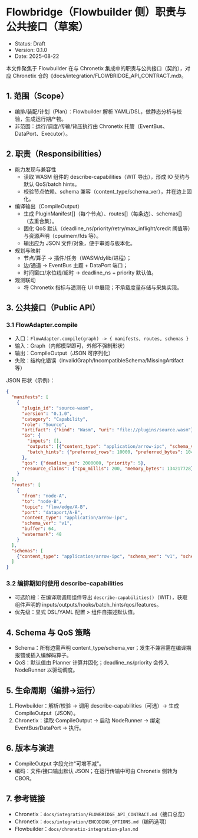 # Flowbridge（Flowbuilder 侧）职责与公共接口（草案）

- Status: Draft
- Version: 0.1.0
- Date: 2025-08-22

本文件聚焦于 Flowbuilder 在与 Chronetix 集成中的职责与公共接口（契约），对应 Chronetix 仓的《docs/integration/FLOWBRIDGE_API_CONTRACT.md》。

## 1. 范围（Scope）

- 编排/装配/计划（Plan）：Flowbuilder 解析 YAML/DSL，做静态分析与校验，生成运行期产物。
- 非范围：运行/调度/传输/背压执行由 Chronetix 托管（EventBus、DataPort、Executor）。

## 2. 职责（Responsibilities）

- 能力发现与兼容性
  - 读取 WASM 组件的 describe-capabilities（WIT 导出），形成 IO 契约与默认 QoS/batch hints。
  - 校验节点依赖、schema 兼容（content_type/schema_ver），并在边上固化。
- 编译输出（CompileOutput）
  - 生成 PluginManifest[]（每个节点）、routes[]（每条边）、schemas[]（去重合集）。
  - 固化 QoS 默认（deadline_ns/priority/retry/max_inflight/credit 阈值等）与资源声明（cpu/mem/fds 等）。
  - 输出应为 JSON 文件/对象，便于审阅与版本化。
- 规划与映射
  - 节点/算子 → 插件/任务（WASM/dylib/进程）；
  - 边/通道 → EventBus 主题 + DataPort 端口；
  - 时间窗口/水位线/超时 → deadline_ns + priority 默认值。
- 观测联动
  - 将 Chronetix 指标与遥测在 UI 中展现；不承载度量存储与采集实现。

## 3. 公共接口（Public API）

### 3.1 FlowAdapter.compile

- 入口：`FlowAdapter.compile(graph) -> { manifests, routes, schemas }`
- 输入：Graph（内部模型即可，外部不强制形状）
- 输出：CompileOutput（JSON 可序列化）
- 失败：结构化错误（InvalidGraph/IncompatibleSchema/MissingArtifact 等）

JSON 形状（示例）：

```json
{
  "manifests": [
    {
      "plugin_id": "source-wasm",
      "version": "0.1.0",
      "category": "Capability",
      "role": "Source",
      "artifact": {"kind": "Wasm", "uri": "file://plugins/source.wasm"},
      "io": {
        "inputs": [],
        "outputs": [{"content_type": "application/arrow-ipc", "schema_ver": "v1"}],
        "batch_hints": {"preferred_rows": 10000, "preferred_bytes": 1048576}
      },
      "qos": {"deadline_ns": 2000000, "priority": 5},
      "resource_claims": {"cpu_millis": 200, "memory_bytes": 134217728}
    }
  ],
  "routes": [
    {
      "from": "node-A",
      "to": "node-B",
      "topic": "flow/edge/A-B",
      "port": "dataport/A-B",
      "content_type": "application/arrow-ipc",
      "schema_ver": "v1",
      "buffer": 64,
      "watermark": 48
    }
  ],
  "schemas": [
    {"content_type": "application/arrow-ipc", "schema_ver": "v1", "schema_ref": "registry://schemas/demo@v1"}
  ]
}
```

### 3.2 编排期如何使用 describe-capabilities

- 可选阶段：在编译期调用组件导出 `describe-capabilities()`（WIT），获取组件声明的 inputs/outputs/hooks/batch_hints/qos/features。
- 优先级：显式 DSL/YAML 配置 > 组件自描述默认值。

## 4. Schema 与 QoS 策略

- Schema：所有边需声明 content_type/schema_ver；发生不兼容需在编译期报错或插入编解码算子。
- QoS：默认值由 Planner 计算并固化；deadline_ns/priority 会传入 NodeRunner 以驱动调度。

## 5. 生命周期（编排→运行）

1) Flowbuilder：解析/校验 → 调用 describe-capabilities（可选）→ 生成 CompileOutput（JSON）。
2) Chronetix：读取 CompileOutput → 启动 NodeRunner → 绑定 EventBus/DataPort → 执行。

## 6. 版本与演进

- CompileOutput 字段允许"可增不减"。
- 编码：文件/接口输出默认 JSON；在运行传输中可由 Chronetix 侧转为 CBOR。

## 7. 参考链接

- Chronetix：`docs/integration/FLOWBRIDGE_API_CONTRACT.md`（接口总览）
- Chronetix：`docs/integration/ENCODING_OPTIONS.md`（编码选项）
- Flowbuilder：`docs/chronetix-integration-plan.md`
